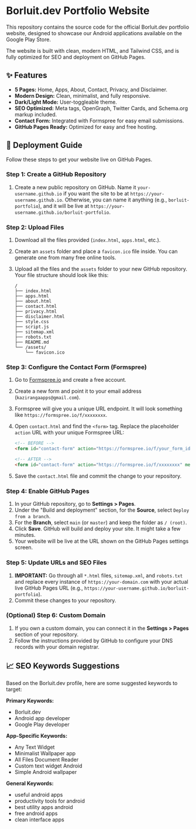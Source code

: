 # Borluit.dev Portfolio Website

This repository contains the source code for the official Borluit.dev portfolio website, designed to showcase our Android applications available on the Google Play Store.

The website is built with clean, modern HTML, and Tailwind CSS, and is fully optimized for SEO and deployment on GitHub Pages.

## ✨ Features

-   **5 Pages:** Home, Apps, About, Contact, Privacy, and Disclaimer.
-   **Modern Design:** Clean, minimalist, and fully responsive.
-   **Dark/Light Mode:** User-toggleable theme.
-   **SEO Optimized:** Meta tags, OpenGraph, Twitter Cards, and Schema.org markup included.
-   **Contact Form:** Integrated with Formspree for easy email submissions.
-   **GitHub Pages Ready:** Optimized for easy and free hosting.

## 🚀 Deployment Guide

Follow these steps to get your website live on GitHub Pages.

### Step 1: Create a GitHub Repository

1.  Create a new public repository on GitHub. Name it `your-username.github.io` if you want the site to be at `https://your-username.github.io`. Otherwise, you can name it anything (e.g., `borluit-portfolio`), and it will be live at `https://your-username.github.io/borluit-portfolio`.

### Step 2: Upload Files

1.  Download all the files provided (`index.html`, `apps.html`, etc.).
2.  Create an `assets` folder and place a `favicon.ico` file inside. You can generate one from many free online tools.
3.  Upload all the files and the `assets` folder to your new GitHub repository. Your file structure should look like this:

    ```
    /
    ├── index.html
    ├── apps.html
    ├── about.html
    ├── contact.html
    ├── privacy.html
    ├── disclaimer.html
    ├── style.css
    ├── script.js
    ├── sitemap.xml
    ├── robots.txt
    ├── README.md
    └── /assets/
        └── favicon.ico
    ```

### Step 3: Configure the Contact Form (Formspree)

1.  Go to [Formspree.io](https://formspree.io/) and create a free account.
2.  Create a new form and point it to your email address (`kazirangaapps@gmail.com`).
3.  Formspree will give you a unique URL endpoint. It will look something like `https://formspree.io/f/xxxxxxxx`.
4.  Open `contact.html` and find the `<form>` tag. Replace the placeholder `action` URL with your unique Formspree URL:

    ```html
    <!-- BEFORE -->
    <form id="contact-form" action="https://formspree.io/f/your_form_id" method="POST">
    
    <!-- AFTER -->
    <form id="contact-form" action="https://formspree.io/f/xxxxxxxx" method="POST"> 
    ```
5.  Save the `contact.html` file and commit the change to your repository.

### Step 4: Enable GitHub Pages

1.  In your GitHub repository, go to **Settings > Pages**.
2.  Under the "Build and deployment" section, for the **Source**, select `Deploy from a branch`.
3.  For the **Branch**, select `main` (or `master`) and keep the folder as `/ (root)`.
4.  Click **Save**. GitHub will build and deploy your site. It might take a few minutes.
5.  Your website will be live at the URL shown on the GitHub Pages settings screen.

### Step 5: Update URLs and SEO Files

1.  **IMPORTANT:** Go through all `*.html` files, `sitemap.xml`, and `robots.txt` and replace every instance of `https://your-domain.com` with your actual live GitHub Pages URL (e.g., `https://your-username.github.io/borluit-portfolio`).
2.  Commit these changes to your repository.

### (Optional) Step 6: Custom Domain

1.  If you own a custom domain, you can connect it in the **Settings > Pages** section of your repository.
2.  Follow the instructions provided by GitHub to configure your DNS records with your domain registrar.

## 📈 SEO Keywords Suggestions

Based on the Borluit.dev profile, here are some suggested keywords to target:

**Primary Keywords:**
* Borluit.dev
* Android app developer
* Google Play developer

**App-Specific Keywords:**
* Any Text Widget
* Minimalist Wallpaper app
* All Files Document Reader
* Custom text widget Android
* Simple Android wallpaper

**General Keywords:**
* useful android apps
* productivity tools for android
* best utility apps android
* free android apps
* clean interface apps
